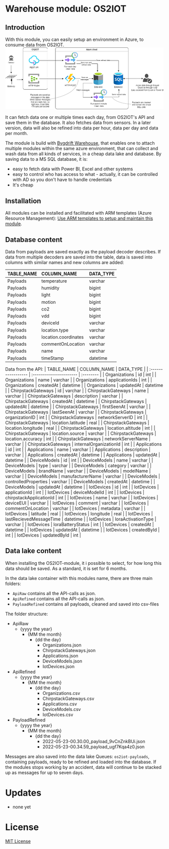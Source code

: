 # Warehouse module: OS2IOT

## Introduction

With this module, you can easily setup an environment in Azure, to consume data from OS2IOT.
![The flow](https://raw.githubusercontent.com/hillerod/Warehouse.Modules.OS2IOT/master/Docs/Images/setup-in-azure-and-os2iot.drawio.png)
 
It can fetch data one or multiple times each day, from OS2IOT's API and save them in the database.
It also fetches data from sensors. In a later version, data will also be refined into data per hour, data per day and data per month.

The module is build with [Bygdrift Warehouse](https://github.com/Bygdrift/Warehouse), that enables one to attach multiple modules within the same azure environment, that can collect and wash data from all kinds of services, in a cheap data lake and database.
By saving data to a MS SQL database, it is:
- easy to fetch data with Power BI, Excel and other systems
- easy to control who has access to what - actually, it can be controlled with AD so you don't have to handle credentials
- It's cheap

## Installation

All modules can be installed and facilitated with ARM templates (Azure Resource Management): [Use ARM templates to setup and maintain this module](https://github.com/hillerod/Warehouse.Modules.OS2IOT/blob/master/Deploy).


## Database content

Data from payloads are saved exactly as the payload decoder describes. If data from multiple decoders are saved into the table, data is saved into columns with similar names and new columns are added:

| TABLE_NAME         | COLUMN_NAME             | DATA_TYPE |
| :----------------- | :---------------------- | :-------- |
| Payloads           | temperature             | varchar   |
| Payloads           | humidity                | bigint    |
| Payloads           | light                   | bigint    |
| Payloads           | motion                  | bigint    |
| Payloads           | co2                     | bigint    |
| Payloads           | vdd                     | bigint    |
| Payloads           | deviceId                | varchar   |
| Payloads           | location.type           | varchar   |
| Payloads           | location.coordinates    | varchar   |
| Payloads           | commentOnLocation       | varchar   |
| Payloads           | name                    | varchar   |
| Payloads           | timeStamp               | datetime  |

Data from the API:
| TABLE_NAME         | COLUMN_NAME             | DATA_TYPE |
| :----------------- | :---------------------- | :-------- |
| Organizations      | id                      | int       |
| Organizations      | name                    | varchar   |
| Organizations      | applicationIds          | int       |
| Organizations      | createdAt               | datetime  |
| Organizations      | updatedAt               | datetime  |
| ChirpstackGateways | id                      | varchar   |
| ChirpstackGateways | name                    | varchar   |
| ChirpstackGateways | description             | varchar   |
| ChirpstackGateways | createdAt               | datetime  |
| ChirpstackGateways | updatedAt               | datetime  |
| ChirpstackGateways | firstSeenAt             | varchar   |
| ChirpstackGateways | lastSeenAt              | varchar   |
| ChirpstackGateways | organizationID          | int       |
| ChirpstackGateways | networkServerID         | int       |
| ChirpstackGateways | location.latitude       | real      |
| ChirpstackGateways | location.longitude      | real      |
| ChirpstackGateways | location.altitude       | int       |
| ChirpstackGateways | location.source         | varchar   |
| ChirpstackGateways | location.accuracy       | int       |
| ChirpstackGateways | networkServerName       | varchar   |
| ChirpstackGateways | internalOrganizationId  | int       |
| Applications       | id                      | int       |
| Applications       | name                    | varchar   |
| Applications       | description             | varchar   |
| Applications       | createdAt               | datetime  |
| Applications       | updatedAt               | datetime  |
| DeviceModels       | id                      | int       |
| DeviceModels       | name                    | varchar   |
| DeviceModels       | type                    | varchar   |
| DeviceModels       | category                | varchar   |
| DeviceModels       | brandName               | varchar   |
| DeviceModels       | modelName               | varchar   |
| DeviceModels       | manufacturerName        | varchar   |
| DeviceModels       | controlledProperties    | varchar   |
| DeviceModels       | createdAt               | datetime  |
| DeviceModels       | updatedAt               | datetime  |
| IotDevices         | id                      | int       |
| IotDevices         | applicationId           | int       |
| IotDevices         | deviceModelId           | int       |
| IotDevices         | chirpstackApplicationId | int       |
| IotDevices         | name                    | varchar   |
| IotDevices         | deviceEUI               | varchar   |
| IotDevices         | comment                 | varchar   |
| IotDevices         | commentOnLocation       | varchar   |
| IotDevices         | metadata                | varchar   |
| IotDevices         | latitude                | real      |
| IotDevices         | longitude               | real      |
| IotDevices         | lastRecievedMessageTime | datetime  |
| IotDevices         | loraActivationType      | varchar   |
| IotDevices         | loraBatteryStatus       | int       |
| IotDevices         | createdAt               | datetime  |
| IotDevices         | updatedAt               | datetime  |
| IotDevices         | createdById             | int       |
| IotDevices         | updatedById             | int       |


## Data lake content

When installing the OS2IOT-module, it i possible to select, for how long this data should be saved. As a standard, it is set for 6 months.

In the data lake container with this modules name, there are three main folders:
- `ApiRaw` contains all the API-calls as json.
- `ApiRefined` contains all the API-calls as json.
- `PayloadRefined` contains all payloads, cleaned and saved into csv-files


 The folder structure:

+ ApiRaw
    - {yyyy the year}
        - {MM the month}
            - {dd the day}
                - Organizations.json
                - ChirpstackGateways.json
                - Applications.json
                - DeviceModels.json
                - IotDevices.json
+ ApiRefined
    - {yyyy the year}
        - {MM the month}
            - {dd the day}
                - Organizations.csv
                - ChirpstackGateways.csv
                - Applications.csv
                - DeviceModels.csv
                - IotDevices.csv
+ PayloadRefined
    - {yyyy the year}
        - {MM the month}
            - {dd the day}
                - 2022-05-23-00.30.00_payload_9vCnZnkBUi.json
                - 2022-05-23-00.34.59_payload_ugf7Kqa4z0.json

Messages are also saved into the data lake Queues: `os2iot-payloads`, containing payloads, ready to be refined and loaded into the database. If the modules stops working by an accident, data will continue to be stacked up as messages for up to seven days.

# Updates
- none yet

# License

[MIT License](https://github.com/Bygdrift/Warehouse.Modules.Example/blob/master/License.md)
